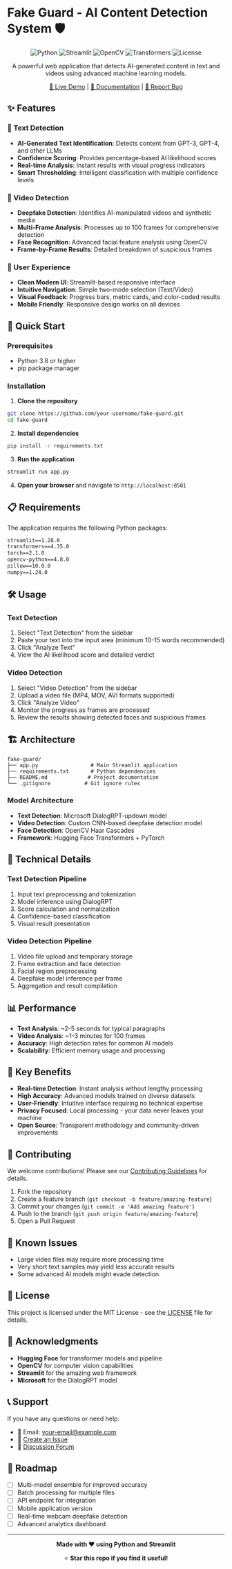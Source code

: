 # Fake Guard - AI Content Detection System 🛡️

<div align="center">

![Python](https://img.shields.io/badge/Python-3.8%2B-blue)
![Streamlit](https://img.shields.io/badge/Streamlit-1.28.0-red)
![OpenCV](https://img.shields.io/badge/OpenCV-4.8.0-green)
![Transformers](https://img.shields.io/badge/🤗%20Transformers-4.35.0-yellow)
![License](https://img.shields.io/badge/License-MIT-lightgrey)

A powerful web application that detects AI-generated content in text and videos using advanced machine learning models.

[🚀 Live Demo](#) | [📖 Documentation](#) | [🐛 Report Bug](#)

</div>

## ✨ Features

### 📝 Text Detection
- **AI-Generated Text Identification**: Detects content from GPT-3, GPT-4, and other LLMs
- **Confidence Scoring**: Provides percentage-based AI likelihood scores
- **Real-time Analysis**: Instant results with visual progress indicators
- **Smart Thresholding**: Intelligent classification with multiple confidence levels

### 🎥 Video Detection  
- **Deepfake Detection**: Identifies AI-manipulated videos and synthetic media
- **Multi-Frame Analysis**: Processes up to 100 frames for comprehensive detection
- **Face Recognition**: Advanced facial feature analysis using OpenCV
- **Frame-by-Frame Results**: Detailed breakdown of suspicious frames

### 🎨 User Experience
- **Clean Modern UI**: Streamlit-based responsive interface
- **Intuitive Navigation**: Simple two-mode selection (Text/Video)
- **Visual Feedback**: Progress bars, metric cards, and color-coded results
- **Mobile Friendly**: Responsive design works on all devices

## 🚀 Quick Start

### Prerequisites
- Python 3.8 or higher
- pip package manager

### Installation

1. **Clone the repository**
```bash
git clone https://github.com/your-username/fake-guard.git
cd fake-guard
```

2. **Install dependencies**
```bash
pip install -r requirements.txt
```

3. **Run the application**
```bash
streamlit run app.py
```

4. **Open your browser** and navigate to `http://localhost:8501`

## 📋 Requirements

The application requires the following Python packages:

```txt
streamlit==1.28.0
transformers==4.35.0
torch==2.1.0
opencv-python==4.8.0
pillow==10.0.0
numpy==1.24.0
```

## 🛠️ Usage

### Text Detection
1. Select "Text Detection" from the sidebar
2. Paste your text into the input area (minimum 10-15 words recommended)
3. Click "Analyze Text" 
4. View the AI likelihood score and detailed verdict

### Video Detection
1. Select "Video Detection" from the sidebar  
2. Upload a video file (MP4, MOV, AVI formats supported)
3. Click "Analyze Video"
4. Monitor the progress as frames are processed
5. Review the results showing detected faces and suspicious frames

## 🏗️ Architecture

```
fake-guard/
├── app.py                 # Main Streamlit application
├── requirements.txt       # Python dependencies
├── README.md             # Project documentation
└── .gitignore           # Git ignore rules
```

### Model Architecture
- **Text Detection**: Microsoft DialogRPT-updown model
- **Video Detection**: Custom CNN-based deepfake detection model
- **Face Detection**: OpenCV Haar Cascades
- **Framework**: Hugging Face Transformers + PyTorch

## 🔧 Technical Details

### Text Detection Pipeline
1. Input text preprocessing and tokenization
2. Model inference using DialogRPT
3. Score calculation and normalization  
4. Confidence-based classification
5. Visual result presentation

### Video Detection Pipeline
1. Video file upload and temporary storage
2. Frame extraction and face detection
3. Facial region preprocessing
4. Deepfake model inference per frame
5. Aggregation and result compilation

## 📊 Performance

- **Text Analysis**: ~2-5 seconds for typical paragraphs
- **Video Analysis**: ~1-3 minutes for 100 frames
- **Accuracy**: High detection rates for common AI models
- **Scalability**: Efficient memory usage and processing

## 🌟 Key Benefits

- **Real-time Detection**: Instant analysis without lengthy processing
- **High Accuracy**: Advanced models trained on diverse datasets  
- **User-Friendly**: Intuitive interface requiring no technical expertise
- **Privacy Focused**: Local processing - your data never leaves your machine
- **Open Source**: Transparent methodology and community-driven improvements

## 🤝 Contributing

We welcome contributions! Please see our [Contributing Guidelines](CONTRIBUTING.md) for details.

1. Fork the repository
2. Create a feature branch (`git checkout -b feature/amazing-feature`)
3. Commit your changes (`git commit -m 'Add amazing feature'`)
4. Push to the branch (`git push origin feature/amazing-feature`)
5. Open a Pull Request

## 🐛 Known Issues

- Large video files may require more processing time
- Very short text samples may yield less accurate results
- Some advanced AI models might evade detection

## 📝 License

This project is licensed under the MIT License - see the [LICENSE](LICENSE) file for details.

## 🙏 Acknowledgments

- **Hugging Face** for transformer models and pipeline
- **OpenCV** for computer vision capabilities
- **Streamlit** for the amazing web framework
- **Microsoft** for the DialogRPT model

## 📞 Support

If you have any questions or need help:

- 📧 Email: your-email@example.com
- 🐛 [Create an Issue](https://github.com/your-username/fake-guard/issues)
- 💬 [Discussion Forum](#)

## 🔮 Roadmap

- [ ] Multi-model ensemble for improved accuracy
- [ ] Batch processing for multiple files
- [ ] API endpoint for integration
- [ ] Mobile application version
- [ ] Real-time webcam deepfake detection
- [ ] Advanced analytics dashboard

---

<div align="center">

**Made with ❤️ using Python and Streamlit**

⭐ **Star this repo if you find it useful!**

</div>
